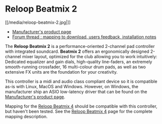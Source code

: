 # Reloop Beatmix 2

[[/media/reloop-beatmix-2.jpg|]]

  - [Manufacturer's product
    page](http://www.reloop.com/reloop-beatmix-2)
  - [Forum thread : mapping to download, users feedback, installation
    notes](http://www.mixxx.org/forums/viewtopic.php?f=7&t=8428)

The **Reloop Beatmix 2** is a performance-oriented 2-channel pad
controller with integrated soundcard. **Beatmix 2** offers an
ergonomically designed 2-channel mixer layout, optimized for the club
allowing you to work intuitively: Dedicated equalizer and gain dials,
high-quality line-faders, an extremely smooth-running crossfader, 16
multi-colour drum pads, as well as two extensive FX units are the
foundation for your creativity.

This controller is a midi and audio class compliant device so it is
compatible as-is with Linux, MacOS and Windows. However, on Windows, the
manufacturer ship an ASIO low-latency driver that can be found on the
[Manufacturer's product page](http://www.reloop.com/reloop-beatmix-4).

Mapping for the [Reloop Beatmix 4](reloop-beatmix-4) should be
compatible with this controller, but haven't been tested. See the
[Reloop Beatmix 4](reloop-beatmix-4) page for the complete mapping
description.
